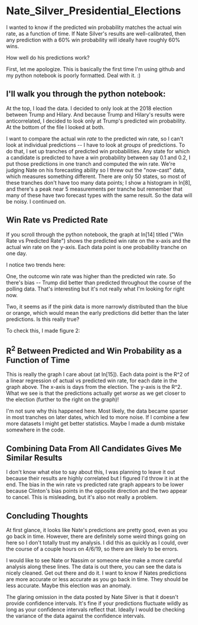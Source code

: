 # Nate_Silver_Presidential_Elections

I wanted to know if the predicted win probability matches the actual win rate, as a function of time.  If Nate Silver's results are well-calibrated, then any prediction with a 60% win probability will ideally have roughly 60% wins.

How well do his predictions work?

First, let me apologize.  This is basically the first time I'm using github and my python notebook is poorly formatted.  Deal with it.  :)

## I'll walk you through the python notebook:

At the top, I load the data.  I decided to only look at the 2018 election between Trump and Hilary.  And because Trump and Hilary's results were anticorrelated, I decided to look only at Trump's predicted win probability.  At the bottom of the file I looked at both.

I want to compare the actual win *rate* to the predicted win rate, so I can't look at individual predictions -- I have to look at *groups* of predictions.  To do that, I set up tranches of predicted win probabilities.  Any state for which a candidate is predicted to have a win probability between say 0.1 and 0.2, I put those predictions in one tranch and computed the win rate.  We're judging Nate on his forecasting ability so I threw out the "now-cast" data, which measures something different.  There are only 50 states, so most of these tranches don't have too many data points; I show a histogram in In[8], and there's a peak near 5 measurements per tranche but remember that many of these have two forecast types with the same result.  So the data will be noisy.  I continued on.

## Win Rate vs Predicted Rate

If you scroll through the python notebook, the graph at In[14] titled ("Win Rate vs Predicted Rate") shows the predicted win rate on the x-axis and the actual win rate on the y-axis.  Each data point is one probability tranche on one day.

I notice two trends here:

One, the outcome win rate was higher than the predicted win rate.  So there's bias -- Trump did better than predicted throughout the course of the polling data.  That's interesting but it's not really what I'm looking for right now.

Two, it seems as if the pink data is more narrowly distributed than the blue or orange, which would mean the early predictions did better than the later predictions.  Is this really true?

To check this, I made figure 2:

## R$^2$ Between Predicted and Win Probability as a Function of Time

This is really the graph I care about (at In[15]).  Each data point is the R^2 of a linear regression of actual vs predicted win rate, for each date in the graph above.  The x-axis is days from the election.  The y-axis is the R^2.  What we see is that the predictions actually get *worse* as we get closer to the election (further to the right on the graph)!  

I'm not sure why this happened here.  Most likely, the data became sparser in most tranches on later dates, which led to more noise.  If I combine a few more datasets I might get better statistics.  Maybe I made a dumb mistake somewhere in the code.

## Combining Data From All Candidates Gives Me Similar Results

I don't know what else to say about this, I was planning to leave it out because their results are highly correlated but I figured I'd throw it in at the end.  The bias in the win rate vs predicted rate graph appears to be lower because Clinton's bias points in the opposite direction and the two appear to cancel.  This is misleading, but it's also not really a problem.

## Concluding Thoughts

At first glance, it looks like Nate's predictions are pretty good, even as you go back in time.  However, there are definitely some weird things going on here so I don't totally trust my analysis.  I did this as quickly as I could, over the course of a couple hours on 4/6/19, so there are likely to be errors.

I would like to see Nate or Nassim or someone else make a more careful analysis along these lines.  The data is out there, you can see the data is nicely cleaned.  Get out there and do it.  I want to know if Nates predictions are more accurate or less accurate as you go back in time.  They should be less accurate.  Maybe this election was an anomaly.

The glaring omission in the data posted by Nate Silver is that it doesn't provide confidence intervals.  It's fine if your predictions fluctuate wildly as long as your confidence intervals reflect that.  Ideally I would be checking the variance of the data against the confidence intervals.
